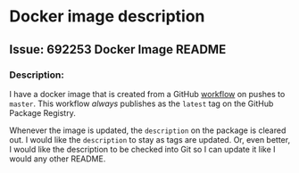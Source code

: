 # Docker image description

## Issue: 692253 Docker Image README

### Description:

I have a docker image that is created from a GitHub [workflow](https://github.com/tbremer/docker-image-description/blob/master/.github/workflows/docker-publish-from-master.yml) on pushes to `master`. This workflow _always_ publishes as the `latest` tag on the GitHub Package Registry.

Whenever the image is updated, the `description` on the package is cleared out. I would like the `description` to stay as tags are updated. Or, even better, I would like the description to be checked into Git so I can update it like I would any other README.